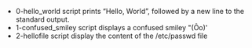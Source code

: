 - 0-hello_world script prints “Hello, World”, followed by a new line to the standard output.
- 1-confused_smiley script displays a confused smiley "(Ôo)'
- 2-hellofile script display the content of the /etc/passwd file
